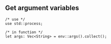 ## Get argument variables
```
/* use */
use std::process;

/* in function */
let args: Vec<String> = env::args().collect();
```